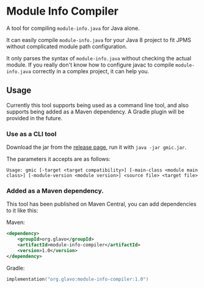 # Module Info Compiler

A tool for compiling `module-info.java` for Java alone.

It can easily compile `module-info.java` for your Java 8 project to fit JPMS without complicated module path configuration.

It only parses the syntax of `module-info.java` without checking the actual module.
If you really don't know how to configure javac to compile `module-info.java` correctly in a complex project, it can help you.

## Usage

Currently this tool supports being used as a command line tool, and also supports being added as a Maven dependency.
A Gradle plugin will be provided in the future.

### Use as a CLI tool

Download the jar from the [release page](https://github.com/Glavo/GMIC/releases/),
run it with `java -jar gmic.jar`.

The parameters it accepts are as follows:

```
Usage: gmic [-target <target compatibility>] [-main-class <module main class>] [-module-version <module version>] <source file> <target file>
```

### Added as a Maven dependency.

This tool has been published on Maven Central, you can add dependencies to it like this:

Maven:
```xml
<dependency>
    <groupId>org.glavo</groupId>
    <artifactId>module-info-compiler</artifactId>
    <version>1.0</version>
</dependency>
```

Gradle:

```kotlin
implementation("org.glavo:module-info-compiler:1.0")
```
